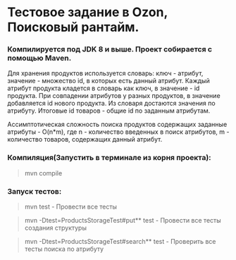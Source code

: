   # Тестовое задание в Ozon, Поисковый рантайм.

 ### Компилируется под JDK 8 и выше. Проект собирается с помощью Maven.

  Для хранения продуктов используется словарь: ключ - атрибут, значение - множество id, в которых есть данный атрибут.
Каждый атрибут продукта кладется в словарь как ключ, в значение - id продукта.
При совпадении атрибутов у разных продуктов, в значение добавляется id нового продукта.
Из словаря достаются значения по атрибуту.
Итоговые id товаров - общие id по заданным атрибутам.

Ассимптотическая сложность поиска продуктов содержащих заданные атрибуты - O(n*m), где n - количество введенных в поиск атрибутов, m - количество товаров, содержащих данный атрибут.

  ### Компиляция(Запустить в терминале из корня проекта):
  
>mvn compile
 
  ### Запуск тестов:
  
>mvn test - Провести все тесты

>mvn -Dtest=ProductsStorageTest#put** test - Провести все тесты создания структуры

>mvn -Dtest=ProductsStorageTest#search** test - Проверить все тесты поиска по атрибуту
